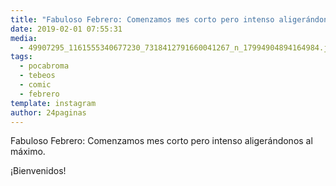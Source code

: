 ```yaml
---
title: "Fabuloso Febrero: Comenzamos mes corto pero intenso aligerándonos al máximo"
date: 2019-02-01 07:55:31
media: 
  - 49907295_1161555340677230_7318412791660041267_n_17994904894164984.jpg
tags: 
  - pocabroma
  - tebeos
  - comic
  - febrero
template: instagram
author: 24paginas
---
```


Fabuloso Febrero: Comenzamos mes corto pero intenso aligerándonos al máximo.


¡Bienvenidos!







